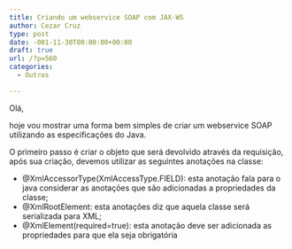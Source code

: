 ```yaml
---
title: Criando um webservice SOAP com JAX-WS
author: Cezar Cruz
type: post
date: -001-11-30T00:00:00+00:00
draft: true
url: /?p=560
categories:
  - Outros

---
```

Olá,

hoje vou mostrar uma forma bem simples de criar um webservice SOAP utilizando as especificações do Java.

O primeiro passo é criar o objeto que será devolvido através da requisição, após sua criação, devemos utilizar as seguintes anotações na classe:

  * @XmlAccessorType(XmlAccessType.FIELD): esta anotação fala para o java considerar as anotações que são adicionadas a propriedades da classe;
  * @XmlRootElement: esta anotações diz que aquela classe será serializada para XML;
  * @XmlElement(required=true): esta anotação deve ser adicionada as propriedades para que ela seja obrigatória